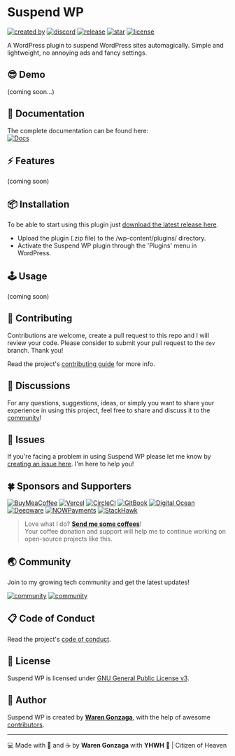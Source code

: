 # Suspend WP

[![created by](https://img.shields.io/badge/created%20by-Waren%20Gonzaga-blue.svg?longCache=true&style=flat-square)](https://github.com/warengonzaga) [![discord](https://img.shields.io/discord/659684980137656340?color=%235865F2&label=discord&logo=discord&logoColor=white&style=flat-square)](https://wrngnz.ga/discord) [![release](https://img.shields.io/github/release/warengonzaga/suspend-wp.svg?style=flat-square)](https://github.com/warengonzaga/suspend-wp/releases) [![star](https://img.shields.io/github/stars/warengonzaga/suspend-wp.svg?style=flat-square)](https://github.com/warengonzaga/suspend-wp/stargazers) [![license](https://img.shields.io/github/license/warengonzaga/suspend-wp.svg?style=flat-square)](https://github.com/warengonzaga/suspend-wp/blob/main/license)

A WordPress plugin to suspend WordPress sites automagically. Simple and lightweight, no annoying ads and fancy settings.

## 😎 Demo

(coming soon...)

## 📖 Documentation

<!-- <!-- markdownlint-disable MD033 -->
The complete documentation can be found here:<br/>
[![Docs](https://img.shields.io/badge/Docs-docs.warengonzaga.com/suspend--wp-blue.svg?longCache=true&style=for-the-badge)](https://docs.warengonzaga.com/suspend-wp)
<!-- <!-- markdownlint-enable MD033 -->

## ⚡ Features

(coming soon)

## 📦 Installation

To be able to start using this plugin just [download the latest release here](https://github.com/warengonzaga/suspend-wp/releases/latest).

- Upload the plugin (.zip file) to the /wp-content/plugins/ directory.
- Activate the Suspend WP plugin through the 'Plugins' menu in WordPress.

## 🕹️ Usage

(coming soon)

## 🎯 Contributing

Contributions are welcome, create a pull request to this repo and I will review your code. Please consider to submit your pull request to the ```dev``` branch. Thank you!

Read the project's [contributing guide](./contributing.md) for more info.

## 💬 Discussions

For any questions, suggestions, ideas, or simply you want to share your experience in using this project, feel free to share and discuss it to the [community](https://github.com/warengonzaga/suspend-wp/discussions)!

## 🐛 Issues

If you're facing a problem in using Suspend WP please let me know by [creating an issue here](https://github.com/warengonzaga/suspend-wp/issues/new). I'm here to help you!

## 🍀 Sponsors and Supporters

[![BuyMeaCoffee](https://wrngnz.ga/badge-buymeacoffee)](https://buymeacoff.ee/warengonzaga) [![Vercel](https://wrngnz.ga/badge-vercel)](https://vercel.com) [![CircleCI](https://wrngnz.ga/badge-circleci)](https://vercel.com) [![GitBook](https://wrngnz.ga/badge-gitbook)](https://gitbook.io) [![Digital Ocean](https://wrngnz.ga/badge-digitalocean)](https://digitalocean.com) [![Deepware](https://wrngnz.ga/badge-deepware)](https://deepware.ai/) [![NOWPayments](https://wrngnz.ga/badge-nowpayments)](https://nowpayments.io) [![StackHawk](https://img.shields.io/badge/Stackhawk-%2300CBC6.svg?&style=for-the-badge&logoColor=white)](https://stackhawk.com)

<!-- markdownlint-disable MD033 -->
> Love what I do? **[Send me some coffees](https://buymeacoff.ee/wareneutron)**!<br/>
> Your coffee donation and support will help me to continue working on open-source projects like this.
<!-- markdownlint-disable MD033 -->

## 🌏 Community

Join to my growing tech community and get the latest updates!

[![community](https://discordapp.com/api/guilds/659684980137656340/widget.png?style=banner2)](https://wrngnz.ga/discord) [![community](https://discordapp.com/api/guilds/694612151444439081/widget.png?style=banner2)](https://wareneutron.com/discord)

## 📋 Code of Conduct

Read the project's [code of conduct](./code_of_conduct.md).

## 📃 License

Suspend WP is licensed under [GNU General Public License v3](https://opensource.org/licenses/GPL-3.0).

## 📝 Author

Suspend WP is created by **[Waren Gonzaga](https://github.com/warengonzaga)**, with the help of awesome [contributors](https://github.com/warengonzaga/suspend-wp/graphs/contributors).

---

💻 Made with 💖 and ☕ by **Waren Gonzaga** with **YHWH** 🙏 | Citizen of Heaven

[personal website]: https://warengonzaga.com
[business website]: https://wgcompanyhq.com
[biolink]: https://bio.link/warengonzaga
[facebook]: https://facebook.com/warengonzagaofficial
[twitter]: https://twitter.com/warengonzaga
[instagram]: https://instagram.com/warengonzagaofficial
[youtube]: https://youtube.com/warengonzaga
